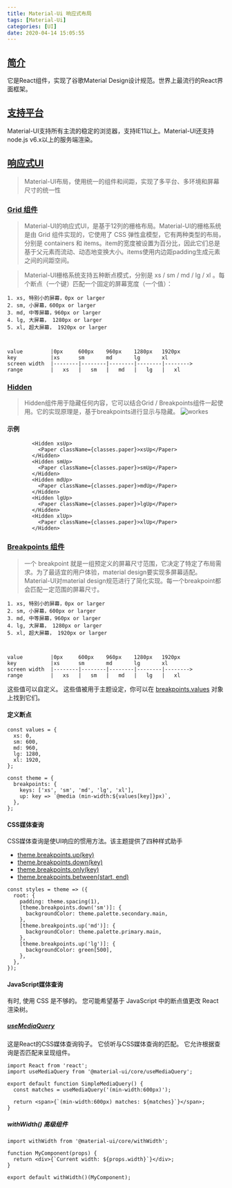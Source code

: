 ```yaml
---
title: Material-Ui 响应式布局
tags: [Material-Ui]
categories: [UI]
date: 2020-04-14 15:05:55
---
```

## [简介](https://material-ui.com/)
它是React组件，实现了谷歌Material Design设计规范。世界上最流行的React界面框架。
## [支持平台](https://material-ui.com/zh/getting-started/supported-platforms/)
Material-UI支持所有主流的稳定的浏览器，支持IE11以上。Material-UI还支持node.js v6.x以上的服务端渲染。
## [响应式UI](https://material-ui.com/zh/guides/responsive-ui/)
> Material-UI布局，使用统一的组件和间距，实现了多平台、多环境和屏幕尺寸的统一性
### [Grid 组件](https://material-ui.com/layout/grid/)
> Material-UI的响应式UI，是基于12列的栅格布局。Material-UI的栅格系统是由 Grid 组件实现的，它使用了 CSS 弹性盒模型，它有两种类型的布局，分别是 containers 和 items。item的宽度被设置为百分比，因此它们总是基于父元素而流动、动态地变换大小。items使用内边距padding生成元素之间的间距空间。

> Material-UI栅格系统支持五种断点模式，分别是 xs / sm / md / lg / xl 。每个断点（一个键）匹配一个固定的屏幕宽度（一个值）：
```
1. xs, 特别小的屏幕，0px or larger
2. sm, 小屏幕，600px or larger
3. md, 中等屏幕，960px or larger
4. lg, 大屏幕， 1280px or larger
5. xl, 超大屏幕， 1920px or larger



value         |0px     600px    960px    1280px   1920px
key           |xs      sm       md       lg       xl
screen width  |--------|--------|--------|--------|-------->
range         |   xs   |   sm   |   md   |   lg   |   xl
```
### [Hidden](https://material-ui.com/layout/hidden/)
> Hidden组件用于隐藏任何内容，它可以结合Grid / Breakpoints组件一起使用。它的实现原理是，基于breakpoints进行显示与隐藏。
 ![workes](https://upload-images.jianshu.io/upload_images/2463290-ae49640baf4087a2.png)
#### 示例
```
        <Hidden xsUp>
          <Paper className={classes.paper}>xsUp</Paper>
        </Hidden>
        <Hidden smUp>
          <Paper className={classes.paper}>smUp</Paper>
        </Hidden>
        <Hidden mdUp>
          <Paper className={classes.paper}>mdUp</Paper>
        </Hidden>
        <Hidden lgUp>
          <Paper className={classes.paper}>lgUp</Paper>
        </Hidden>
        <Hidden xlUp>
          <Paper className={classes.paper}>xlUp</Paper>
        </Hidden>
```
### [Breakpoints 组件](https://material-ui.com/layout/breakpoints/)
> 一个 breakpoint 就是一组预定义的屏幕尺寸范围，它决定了特定了布局需求。为了最适宜的用户体验，material design要实现多屏幕适配。Material-UI对material design规范进行了简化实现。每一个breakpoint都会匹配一定范围的屏幕尺寸。
```
1. xs, 特别小的屏幕，0px or larger
2. sm, 小屏幕，600px or larger
3. md, 中等屏幕，960px or larger
4. lg, 大屏幕， 1280px or larger
5. xl, 超大屏幕， 1920px or larger



value         |0px     600px    960px    1280px   1920px
key           |xs      sm       md       lg       xl
screen width  |--------|--------|--------|--------|-------->
range         |   xs   |   sm   |   md   |   lg   |   xl
```
这些值可以自定义。 这些值被用于主题设定，你可以在 [breakpoints.values](https://material-ui.com/zh/customization/default-theme/?expand-path=$.breakpoints.values) 对象上找到它们。
#### 定义断点
```
const values = {
  xs: 0,
  sm: 600,
  md: 960,
  lg: 1280,
  xl: 1920,
};

const theme = {
  breakpoints: {
    keys: ['xs', 'sm', 'md', 'lg', 'xl'],
    up: key => `@media (min-width:${values[key]}px)`,
  },
};
```
#### CSS媒体查询
CSS媒体查询是使UI响应的惯用方法。该主题提供了四种样式助手

* [theme.breakpoints.up(key)](https://material-ui.com/zh/customization/breakpoints/#theme-breakpoints-up-key-media-query)
* [theme.breakpoints.down(key)](https://material-ui.com/zh/customization/breakpoints/#theme-breakpoints-down-key-media-query)
* [theme.breakpoints.only(key)](https://material-ui.com/zh/customization/breakpoints/#theme-breakpoints-only-key-media-query)
* [theme.breakpoints.between(start, end)](https://material-ui.com/zh/customization/breakpoints/#theme-breakpoints-only-key-media-query)
```
const styles = theme => ({
  root: {
    padding: theme.spacing(1),
    [theme.breakpoints.down('sm')]: {
      backgroundColor: theme.palette.secondary.main,
    },
    [theme.breakpoints.up('md')]: {
      backgroundColor: theme.palette.primary.main,
    },
    [theme.breakpoints.up('lg')]: {
      backgroundColor: green[500],
    },
  },
});
```
#### JavaScript媒体查询
有时, 使用 CSS 是不够的。 您可能希望基于 JavaScript 中的断点值更改 React 渲染树。
##### [useMediaQuery](https://material-ui.com/zh/components/use-media-query/)
   这是React的CSS媒体查询钩子。 它侦听与CSS媒体查询的匹配。 它允许根据查询是否匹配来呈现组件。
```
import React from 'react';
import useMediaQuery from '@material-ui/core/useMediaQuery';

export default function SimpleMediaQuery() {
  const matches = useMediaQuery('(min-width:600px)');

  return <span>{`(min-width:600px) matches: ${matches}`}</span>;
}
```
##### withWidth() 高级组件
```
import withWidth from '@material-ui/core/withWidth';

function MyComponent(props) {
  return <div>{`Current width: ${props.width}`}</div>;
}

export default withWidth()(MyComponent);
```
